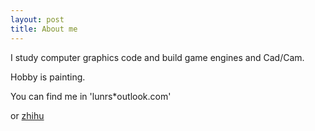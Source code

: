 ```yaml
---
layout: post
title: About me
---
```


I study computer graphics code and build game engines and Cad/Cam.

Hobby is painting.

You can find me in 'lunrs*outlook.com'

or <a href="https://www.zhihu.com/people/lunrs">zhihu</a>
